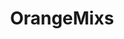 ---
layout: post
title: "OrangeMixs"
image: https://i3.lensdump.com/i/T4L9gH.png
model_count: 27
---